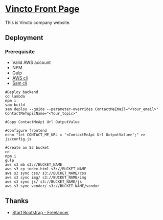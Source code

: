 # [Vincto Front Page](https://startbootstrap.com/template-overviews/freelancer/)

This is Vincto company website.

## Deployment

### Prerequisite

- Valid AWS account
- NPM
- Gulp
- [AWS cli](https://aws.amazon.com/cli/)
- [Sam cli](https://docs.aws.amazon.com/serverless-application-model/latest/developerguide/serverless-sam-cli-install.html)

```
#Deploy backend
cd lambda
npm i
sam build
sam deploy --guide --parameter-overrides ContactMeEmail="<Your_email>" ContactMeTopicName="<Your_topic>"

#Copy ContactMeApi Url OutputValue

#Configure frontend
echo "let CONTACT_ME_URL = '<ContactMeApi Url OutputValue>';" >> js/config.js

#Create an S3 bucket
cd ..
npm i
gulp
aws s3 mb s3://BUCKET_NAME
aws s3 cp index.html s3://BUCKET_NAME
aws s3 sync css/ s3://BUCKET_NAME/css
aws s3 sync img/ s3://BUCKET_NAME/img
aws s3 sync js/ s3://BUCKET_NAME/js
aws s3 sync vendor/ s3://BUCKET_NAME/vendor
```

## Thanks

- [Start Bootstrap - Freelancer](https://startbootstrap.com/template-overviews/freelancer/)
